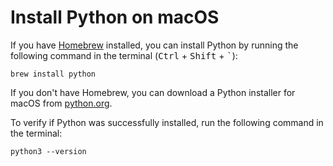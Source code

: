# Install Python on macOS

If you have [Homebrew](https://brew.sh/) installed, you can install Python by running the following command in the terminal (<kbd>Ctrl</kbd> + <kbd>Shift</kbd> + <kbd>`</kbd>):


```
brew install python
```

If you don't have Homebrew, you can download a Python installer for macOS from [python.org](https://www.python.org/downloads/mac-osx/).


To verify if Python was successfully installed, run the following command in the terminal:


```
python3 --version
```
